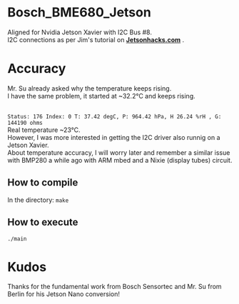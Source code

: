 # Bosch_BME680_Jetson

Aligned for Nvidia Jetson Xavier with I2C Bus #8.<br>
I2C connections as per Jim's tutorial on **[Jetsonhacks.com](https://jetsonhacks.com/2018/10/23/i2c-nvidia-jetson-agx-xavier-developer-kit/)** .

# Accuracy

Mr. Su already asked why the temperature keeps rising.<br>
I have the same problem, it started at ~32.2°C and keeps rising.<br>
<br>
<code>
Status: 176 Index: 0 T: 37.42 degC, P: 964.42 hPa, H 26.24 %rH , G: 144190 ohms
</code>
<br>
Real temperature ~23°C.<br>
However, I was more interested in getting the I2C driver also runnig on a Jetson Xavier.<br>
About temperature accuracy, I will worry later and remember a similar issue with BMP280 a while ago with ARM mbed and a Nixie (display tubes) circuit.

How to compile
---

In the directory:
`make`

How to execute
---

`./main`

# Kudos

Thanks for the fundamental work from Bosch Sensortec and Mr. Su from Berlin for his Jetson Nano conversion!
